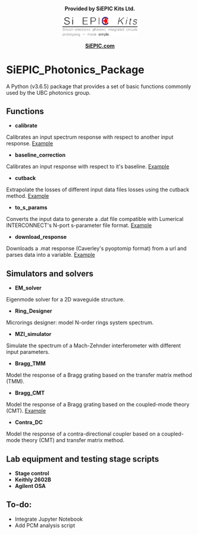 <p align="center">
<b>Provided by SiEPIC Kits Ltd.</b>
</p>
<p align="center">
<img src="Documentation/img/siepic_kits_logo2.png" width="40%">
</p>
<p align="center">
<b><a href=http://siepic.com/>SiEPIC.com</a></b>
</p>

# SiEPIC_Photonics_Package
A Python (v3.6.5) package that provides a set of basic functions commonly used by the UBC photonics group.

## Functions
* **calibrate**

Calibrates an input spectrum response with respect to another input response. [Example](https://github.com/mustafacc/SiEPIC_Photonics_Package/tree/master/Examples/calibrate)

* **baseline_correction**

Calibrates an input response with respect to it's baseline. [Example](https://github.com/mustafacc/SiEPIC_Photonics_Package/tree/master/Examples/baseline_correction)

* **cutback**

Extrapolate the losses of different input data files losses using the cutback method. [Example](https://github.com/mustafacc/SiEPIC_Photonics_Package/tree/master/Examples/cutback)


* **to_s_params**

Converts the input data to generate a .dat file compatible with Lumerical INTERCONNECT's N-port s-parameter file format. [Example](https://github.com/mustafacc/SiEPIC_Photonics_Package/tree/master/Examples/cutback)

* **download_response**

Downloads a .mat response (Caverley's pyoptomip format) from a url and parses data into a variable. [Example](https://github.com/mustafacc/SiEPIC_Photonics_Package/tree/master/Examples/grab_mat_file)

## Simulators and solvers
* **EM_solver**

Eigenmode solver for a 2D waveguide structure.

* **Ring_Designer**

Microrings designer: model N-order rings system spectrum.

* **MZI_simulator**

Simulate the spectrum of a Mach-Zehnder interferometer with different input parameters.

* **Bragg_TMM**

Model the response of a Bragg grating based on the transfer matrix method (TMM).

* **Bragg_CMT**

Model the response of a Bragg grating based on the coupled-mode theory (CMT). [Example](https://github.com/SiEPIC-Kits/SiEPIC_Photonics_Package/tree/master/SiEPIC_Photonics_Package/solvers_simulators)

* **Contra_DC**

Model the response of a contra-directional coupler based on a coupled-mode theory (CMT) and transfer matrix method.


## Lab equipment and testing stage scripts

* **Stage control**
* **Keithly 2602B**
* **Agilent OSA**

## To-do:
* Integrate Jupyter Notebook
* Add PCM analysis script
